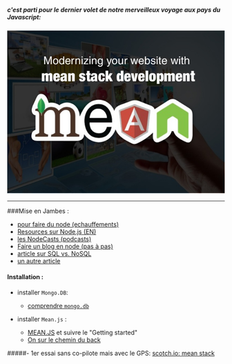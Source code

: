 ##### c'est parti pour le dernier volet de notre merveilleux voyage aux pays du Javascript:
![](./img/mean.jpg)
___

###Mise en Jambes :

* [pour faire du node (echauffements)](https://github.com/maxogden/art-of-node/#the-art-of-node)
* [Resources sur Node.js (EN)](http://project70.com/)
* [les NodeCasts (podcasts)](http://nodecasts.net/)
* [Faire un blog en node (pas à pas)](https://howtonode.org/express-mongodb)
* [article sur SQL vs. NoSQL]( http://sametmax.com/nosql-arretons-de-dire-nimporte-quoi/)
* [un autre article](http://constellation.tech/nosql-vs-sql-comprendre-la-difference-de-performance/)

#### Installation :
* installer `Mongo.DB`:
 
  * [comprendre `mongo.db` ](https://www.youtube.com/watch?v=8CK93h5YJp0)

* installer `Mean.js` :
  * [MEAN.JS](http://meanjs.org/) et suivre le "Getting started"
  * [On sur le chemin du back]()
  
#####- 1er essai sans co-pilote mais avec le GPS: 
[scotch.io: mean stack](https://scotch.io/tutorials/setting-up-a-mean-stack-single-page-application)
